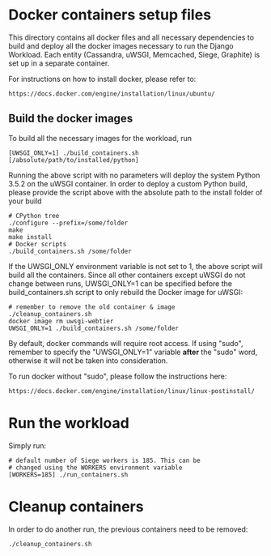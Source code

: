# Docker containers setup files

This directory contains all docker files and all necessary dependencies to
build and deploy all the docker images necessary to run the Django
Workload. Each entity (Cassandra, uWSGI, Memcached, Siege, Graphite) is set up
in a separate container.

For instructions on how to install docker, please refer to:

    https://docs.docker.com/engine/installation/linux/ubuntu/

## Build the docker images

To build all the necessary images for the workload, run

    [UWSGI_ONLY=1] ./build_containers.sh [/absolute/path/to/installed/python]

Running the above script with no parameters will deploy the system Python 3.5.2
on the uWSGI container. In order to deploy a custom Python build, please
provide the script above with the absolute path to the install folder of your
build

    # CPython tree
    ./configure --prefix=/some/folder
    make
    make install
    # Docker scripts
    ./build_containers.sh /some/folder

If the UWSGI_ONLY environment variable is not set to 1, the above script will
build all the containers. Since all other containers except uWSGI do not change
between runs, UWSGI_ONLY=1 can be specified before the build_containers.sh
script to only rebuild the Docker image for uWSGI:

    # remember to remove the old container & image
    ./cleanup_containers.sh
    docker image rm uwsgi-webtier
    UWSGI_ONLY=1 ./build_containers.sh /some/folder

By default, docker commands will require root access. If using "sudo", remember
to specify the "UWSGI_ONLY=1" variable __after__ the "sudo" word, otherwise it
will not be taken into consideration.

To run docker without "sudo", please follow the instructions here:

    https://docs.docker.com/engine/installation/linux/linux-postinstall/

# Run the workload

Simply run:

    # default number of Siege workers is 185. This can be
    # changed using the WORKERS environment variable
    [WORKERS=185] ./run_containers.sh

# Cleanup containers

In order to do another run, the previous containers need to be removed:

    ./cleanup_containers.sh
